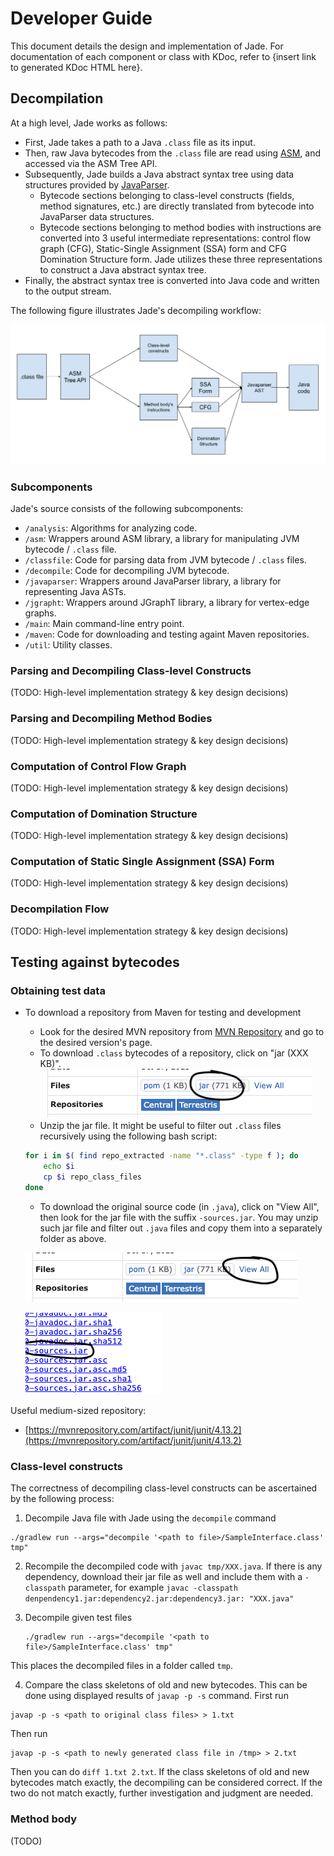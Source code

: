 # Developer Guide

This document details the design and implementation of Jade. For documentation of each component or class with KDoc, refer to {insert link to generated KDoc HTML here}.

## Decompilation

At a high level, Jade works as follows:
- First, Jade takes a path to a Java `.class` file as its input.
- Then, raw Java bytecodes from the `.class` file are read using [ASM](https://asm.ow2.io/), and accessed via the ASM Tree API.
- Subsequently, Jade builds a Java abstract syntax tree using data structures provided by [JavaParser](https://javaparser.org/).
	- Bytecode sections belonging to class-level constructs (fields, method signatures, etc.) are directly translated from bytecode into JavaParser data structures.
	- Bytecode sections belonging to method bodies with instructions are converted into 3 useful intermediate representations: control flow graph (CFG), Static-Single Assignment (SSA) form and CFG Domination Structure form. Jade utilizes these three representations to construct a Java abstract syntax tree.
- Finally, the abstract syntax tree is converted into Java code and written to the output stream.

The following figure illustrates Jade's decompiling workflow:

![Jade Architecture](assets/jade_architecture.png)

### Subcomponents
Jade's source consists of the following subcomponents:
- `/analysis`: Algorithms for analyzing code.
- `/asm`: Wrappers around ASM library, a library for manipulating JVM bytecode / `.class` file.
- `/classfile`: Code for parsing data from JVM bytecode / `.class` files.
- `/decompile`: Code for decompiling JVM bytecode.
- `/javaparser`: Wrappers around JavaParser library, a library for representing Java ASTs.
- `/jgrapht`: Wrappers around JGraphT library, a library for vertex-edge graphs.
- `/main`: Main command-line entry point.
- `/maven`: Code for downloading and testing againt Maven repositories.
- `/util`: Utility classes.

### Parsing and Decompiling Class-level Constructs
(TODO: High-level implementation strategy & key design decisions)

### Parsing and Decompiling Method Bodies
(TODO: High-level implementation strategy & key design decisions)

### Computation of Control Flow Graph
(TODO: High-level implementation strategy & key design decisions)

### Computation of Domination Structure
(TODO: High-level implementation strategy & key design decisions)

### Computation of Static Single Assignment (SSA) Form
(TODO: High-level implementation strategy & key design decisions)

### Decompilation Flow
(TODO: High-level implementation strategy & key design decisions)

## Testing against bytecodes

### Obtaining test data
- To download a repository from Maven for testing and development
	- Look for the desired MVN repository from [MVN Repository](https://mvnrepository.com/) and go to the desired version's page.
	-  To download `.class` bytecodes of a repository, click on "jar (XXX KB)".
	 ![](assets/mvn_download_links1.png)
	- Unzip the jar file. It might be useful to filter out `.class` files recursively using the following bash script:
	```bash
	for i in $( find repo_extracted -name "*.class" -type f ); do
		echo $i
		cp $i repo_class_files
	done
	```



	- To download the original source code (in `.java`), click on "View All", then look for the jar file with the suffix `-sources.jar`. You may unzip such jar file and filter out `.java` files and copy them into a separately folder as above.

	 ![](assets/mvn_download_links2.png)

	 ![](assets/mvn_source_link.png)

Useful medium-sized repository:
- [https://mvnrepository.com/artifact/junit/junit/4.13.2](https://mvnrepository.com/artifact/junit/junit/4.13.2)
### Class-level constructs
The correctness of decompiling class-level constructs can be ascertained by the following process:

1) Decompile Java file with Jade using the `decompile` command
```
./gradlew run --args="decompile '<path to file>/SampleInterface.class' tmp"
```
2) Recompile the decompiled code with `javac tmp/XXX.java`. If there is any dependency, download their jar file as well and include them with a `-classpath` parameter, for example `javac -classpath denpendency1.jar:dependency2.jar:dependency3.jar: "XXX.java"`

3) Decompile given test files 
    ```
    ./gradlew run --args="decompile '<path to file>/SampleInterface.class' tmp"
    ```
This places the decompiled files in a folder called `tmp`.


4) Compare the class skeletons of old and new bytecodes. This can be done using displayed results of `javap -p -s` command.
First run
```
javap -p -s <path to original class files> > 1.txt
```

Then run
```
javap -p -s <path to newly generated class file in /tmp> > 2.txt
```

Then you can do `diff 1.txt 2.txt`. If the class skeletons of old and new bytecodes match exactly, the decompiling can be considered correct. If the two do not match exactly, further investigation and judgment are needed.

### Method body
(TODO)
